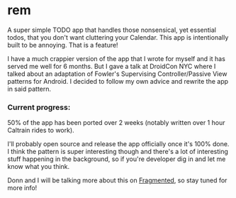 # rem

A super simple TODO app that handles those nonsensical, yet essential todos, that you don't want cluttering your Calendar. This app is intentionally built to be annoying. That is a feature!

I have a much crappier version of the app that I wrote for myself and it has served me well for 6 months. But I gave a talk at DroidCon NYC where I talked about an adaptation of Fowler's Supervising Controller/Passive View patterns for Android. I decided to follow my own advice and rewrite the app in said pattern.

### Current progress:

50% of the app has been ported over 2 weeks (notably written over 1 hour Caltrain rides to work).

I'll probably open source and release the app officially once it's 100% done. I think the pattern is super interesting though and there's a lot of interesting stuff happening in the background, so if you're developer dig in and let me know what you think.

Donn and I will be talking more about this on [Fragmented](http://fragmentedpodcast.com/), so stay tuned for more info!
